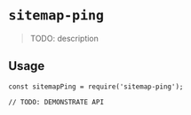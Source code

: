 # `sitemap-ping`

> TODO: description

## Usage

```
const sitemapPing = require('sitemap-ping');

// TODO: DEMONSTRATE API
```
